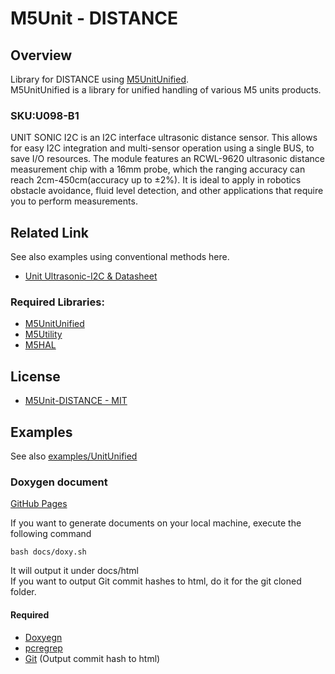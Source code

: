 # M5Unit - DISTANCE

## Overview

Library for DISTANCE using [M5UnitUnified](https://github.com/m5stack/M5UnitUnified).  
M5UnitUnified is a library for unified handling of various M5 units products.

### SKU:U098-B1

UNIT SONIC I2C is an I2C interface ultrasonic distance sensor. This allows for easy I2C integration and multi-sensor operation using a single BUS, to save I/O resources. The module features an RCWL-9620 ultrasonic distance measurement chip with a 16mm probe, which the ranging accuracy can reach 2cm-450cm(accuracy up to ±2%). It is ideal to apply in robotics obstacle avoidance, fluid level detection, and other applications that require you to perform measurements.


## Related Link
See also examples using conventional methods here.

- [Unit Ultrasonic-I2C & Datasheet](https://docs.m5stack.com/ja/unit/ULTRASONIC%20I2C)

### Required Libraries:
- [M5UnitUnified](https://github.com/m5stack/M5UnitUnified)
- [M5Utility](https://github.com/m5stack/M5Utility)
- [M5HAL](https://github.com/m5stack/M5HAL)

## License

- [M5Unit-DISTANCE - MIT](LICENSE)

## Examples
See also [examples/UnitUnified](examples/UnitUnified)

### Doxygen document
[GitHub Pages](https://m5stack.github.io/M5Unit-DISTANCE/)

If you want to generate documents on your local machine, execute the following command

```
bash docs/doxy.sh
```

It will output it under docs/html  
If you want to output Git commit hashes to html, do it for the git cloned folder.

#### Required
- [Doxyegn](https://www.doxygen.nl/)
- [pcregrep](https://formulae.brew.sh/formula/pcre2)
- [Git](https://git-scm.com/) (Output commit hash to html)
